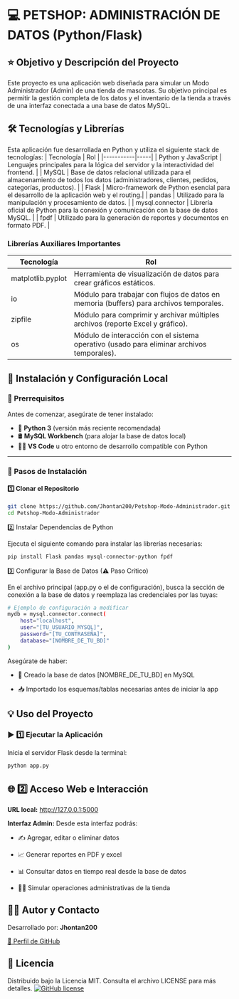 # 💻 PETSHOP: ADMINISTRACIÓN DE DATOS (Python/Flask)
## ⭐ Objetivo y Descripción del Proyecto
Este proyecto es una aplicación web diseñada para simular un Modo Administrador (Admin) de una tienda de mascotas. Su objetivo principal es permitir la gestión completa de los datos y el inventario de la tienda a través de una interfaz conectada a una base de datos MySQL.

## 🛠️ Tecnologías y Librerías
Esta aplicación fue desarrollada en Python y utiliza el siguiente stack de tecnologías:
| Tecnología | Rol |
|-----------|-----|
| Python y JavaScript | Lenguajes principales para la lógica del servidor y la interactividad del frontend. |
| MySQL | Base de datos relacional utilizada para el almacenamiento de todos los datos (administradores, clientes, pedidos, categorías, productos). |
| Flask | Micro-framework de Python esencial para el desarrollo de la aplicación web y el routing.|
| pandas | Utilizado para la manipulación y procesamiento de datos. |
| mysql.connector | Librería oficial de Python para la conexión y comunicación con la base de datos MySQL. |
| fpdf | Utilizado para la generación de reportes y documentos en formato PDF. |

### Librerías Auxiliares Importantes

| Tecnología | Rol |
|-----------|-----|
| matplotlib.pyplot | Herramienta de visualización de datos para crear gráficos estáticos. |
| io | Módulo para trabajar con flujos de datos en memoria (buffers) para archivos temporales. |
| zipfile | Módulo para comprimir y archivar múltiples archivos (reporte Excel y gráfico). |
| os | Módulo de interacción con el sistema operativo (usado para eliminar archivos temporales). |

## 🚀 Instalación y Configuración Local
### 📌 Prerrequisitos

Antes de comenzar, asegúrate de tener instalado:

- 🐍 **Python 3** (versión más reciente recomendada)  
- 🛢️ **MySQL Workbench** (para alojar la base de datos local)  
- 🧑‍💻 **VS Code** u otro entorno de desarrollo compatible con Python

---

### 🧭 Pasos de Instalación

#### 1️⃣ Clonar el Repositorio
```bash
git clone https://github.com/Jhontan200/Petshop-Modo-Administrador.git
cd Petshop-Modo-Administrador
```
2️⃣ Instalar Dependencias de Python

Ejecuta el siguiente comando para instalar las librerías necesarias:
```bash
pip install Flask pandas mysql-connector-python fpdf
```
3️⃣ Configurar la Base de Datos (⚠ Paso Crítico)

En el archivo principal (app.py o el de configuración), busca la sección de conexión a la base de datos y reemplaza las credenciales por las tuyas:
```bash
# Ejemplo de configuración a modificar
mydb = mysql.connector.connect(
    host="localhost",
    user="[TU_USUARIO_MYSQL]",
    password="[TU_CONTRASEÑA]",
    database="[NOMBRE_DE_TU_BD]"
)
```
Asegúrate de haber:

* 📌 Creado la base de datos [NOMBRE_DE_TU_BD] en MySQL

* 📥 Importado los esquemas/tablas necesarias antes de iniciar la app

## 💡 Uso del Proyecto
### ▶ 1️⃣ Ejecutar la Aplicación

Inicia el servidor Flask desde la terminal:
```bash
python app.py
```
## 🌐 2️⃣ Acceso Web e Interacción

**URL local:** http://127.0.0.1:5000

**Interfaz Admin:** Desde esta interfaz podrás:

* ✍️ Agregar, editar o eliminar datos

* 📈 Generar reportes en PDF y excel

* 📊 Consultar datos en tiempo real desde la base de datos

* 🧑‍💼 Simular operaciones administrativas de la tienda
## 👨‍💻 Autor y Contacto

Desarrollado por: **Jhontan200**

[🔗 Perfil de GitHub](https://github.com/Jhontan200)

## 📄 Licencia
Distribuido bajo la Licencia MIT. Consulta el archivo LICENSE para más detalles.
[![GitHub license](https://img.shields.io/github/license/Jhontan200/Petshop-Modo-Administrador)](./LICENSE) 